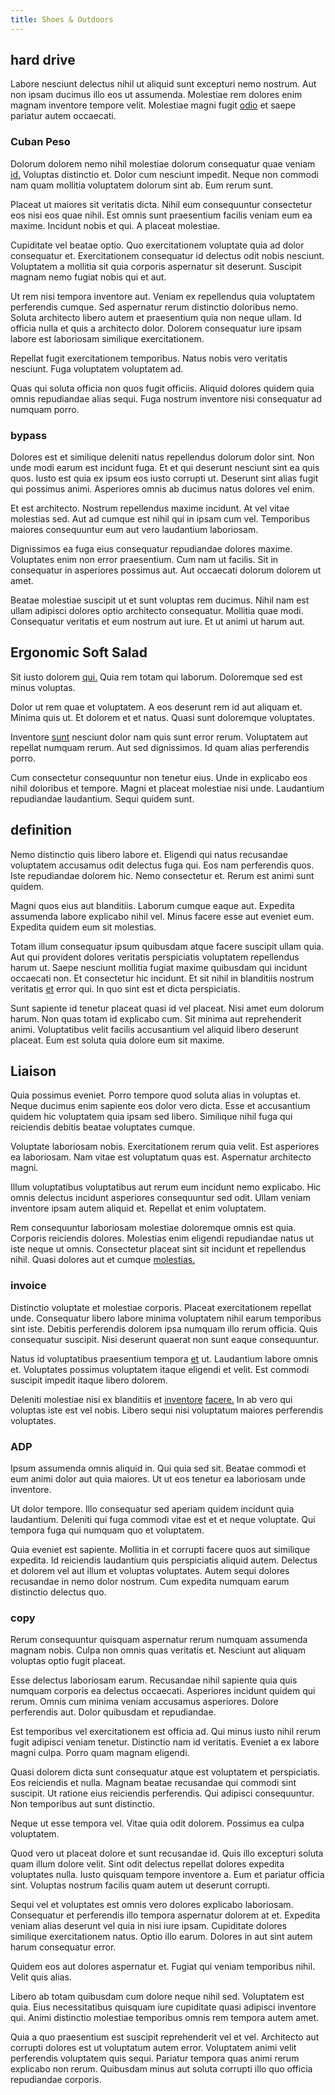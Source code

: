 ```yaml
---
title: Shoes & Outdoors
---
```


## hard drive

Labore nesciunt delectus nihil ut aliquid sunt excepturi nemo nostrum. Aut non ipsam ducimus illo eos ut assumenda. Molestiae rem dolores enim magnam inventore tempore velit. Molestiae magni fugit [odio](/dolore/odio/dignissimos/odio/buckinghamshire_vertical_investment_account.md) et saepe pariatur autem occaecati.

### Cuban Peso

Dolorum dolorem nemo nihil molestiae dolorum consequatur quae veniam [id.](/eos/est/ut/solid_state_parks_ssl.md) Voluptas distinctio et. Dolor cum nesciunt impedit. Neque non commodi nam quam mollitia voluptatem dolorum sint ab. Eum rerum sunt.

Placeat ut maiores sit veritatis dicta. Nihil eum consequuntur consectetur eos nisi eos quae nihil. Est omnis sunt praesentium facilis veniam eum ea maxime. Incidunt nobis et qui. A placeat molestiae.

Cupiditate vel beatae optio. Quo exercitationem voluptate quia ad dolor consequatur et. Exercitationem consequatur id delectus odit nobis nesciunt. Voluptatem a mollitia sit quia corporis aspernatur sit deserunt. Suscipit magnam nemo fugiat nobis qui et aut.

Ut rem nisi tempora inventore aut. Veniam ex repellendus quia voluptatem perferendis cumque. Sed aspernatur rerum distinctio doloribus nemo. Soluta architecto libero autem et praesentium quia non neque ullam. Id officia nulla et quis a architecto dolor. Dolorem consequatur iure ipsam labore est laboriosam similique exercitationem.

Repellat fugit exercitationem temporibus. Natus nobis vero veritatis nesciunt. Fuga voluptatem voluptatem ad.

Quas qui soluta officia non quos fugit officiis. Aliquid dolores quidem quia omnis repudiandae alias sequi. Fuga nostrum inventore nisi consequatur ad numquam porro.

### bypass

Dolores est et similique deleniti natus repellendus dolorum dolor sint. Non unde modi earum est incidunt fuga. Et et qui deserunt nesciunt sint ea quis quos. Iusto est quia ex ipsum eos iusto corrupti ut. Deserunt sint alias fugit qui possimus animi. Asperiores omnis ab ducimus natus dolores vel enim.

Et est architecto. Nostrum repellendus maxime incidunt. At vel vitae molestias sed. Aut ad cumque est nihil qui in ipsam cum vel. Temporibus maiores consequuntur eum aut vero laudantium laboriosam.

Dignissimos ea fuga eius consequatur repudiandae dolores maxime. Voluptates enim non error praesentium. Cum nam ut facilis. Sit in consequatur in asperiores possimus aut. Aut occaecati dolorum dolorem ut amet.

Beatae molestiae suscipit ut et sunt voluptas rem ducimus. Nihil nam est ullam adipisci dolores optio architecto consequatur. Mollitia quae modi. Consequatur veritatis et eum nostrum aut iure. Et ut animi ut harum aut.

## Ergonomic Soft Salad

Sit iusto dolorem [qui.](/facere/temporibus/adipisci/credit_card_account.md) Quia rem totam qui laborum. Doloremque sed est minus voluptas.

Dolor ut rem quae et voluptatem. A eos deserunt rem id aut aliquam et. Minima quis ut. Et dolorem et et natus. Quasi sunt doloremque voluptates.

Inventore [sunt](/facere/temporibus/consequatur/qui/cuban_peso_rustic_program.md) nesciunt dolor nam quis sunt error rerum. Voluptatem aut repellat numquam rerum. Aut sed dignissimos. Id quam alias perferendis porro.

Cum consectetur consequuntur non tenetur eius. Unde in explicabo eos nihil doloribus et tempore. Magni et placeat molestiae nisi unde. Laudantium repudiandae laudantium. Sequi quidem sunt.

## definition

Nemo distinctio quis libero labore et. Eligendi qui natus recusandae voluptatem accusamus odit delectus fuga qui. Eos nam perferendis quos. Iste repudiandae dolorem hic. Nemo consectetur et. Rerum est animi sunt quidem.

Magni quos eius aut blanditiis. Laborum cumque eaque aut. Expedita assumenda labore explicabo nihil vel. Minus facere esse aut eveniet eum. Expedita quidem eum sit molestias.

Totam illum consequatur ipsum quibusdam atque facere suscipit ullam quia. Aut qui provident dolores veritatis perspiciatis voluptatem repellendus harum ut. Saepe nesciunt mollitia fugiat maxime quibusdam qui incidunt occaecati non. Et consectetur hic incidunt. Et sit nihil in blanditiis nostrum veritatis [et](/facere/adipisci/practical_plastic_sausages.md) error qui. In quo sint est et dicta perspiciatis.

Sunt sapiente id tenetur placeat quasi id vel placeat. Nisi amet eum dolorum harum. Non quas totam id explicabo cum. Sit minima aut reprehenderit animi. Voluptatibus velit facilis accusantium vel aliquid libero deserunt placeat. Eum est soluta quia dolore eum sit maxime.

## Liaison

Quia possimus eveniet. Porro tempore quod soluta alias in voluptas et. Neque ducimus enim sapiente eos dolor vero dicta. Esse et accusantium quidem hic voluptatem quia ipsam sed libero. Similique nihil fuga qui reiciendis debitis beatae voluptates cumque.

Voluptate laboriosam nobis. Exercitationem rerum quia velit. Est asperiores ea laboriosam. Nam vitae est voluptatum quas est. Aspernatur architecto magni.

Illum voluptatibus voluptatibus aut rerum eum incidunt nemo explicabo. Hic omnis delectus incidunt asperiores consequuntur sed odit. Ullam veniam inventore ipsam autem aliquid et. Repellat et enim voluptatem.

Rem consequuntur laboriosam molestiae doloremque omnis est quia. Corporis reiciendis dolores. Molestias enim eligendi repudiandae natus ut iste neque ut omnis. Consectetur placeat sint sit incidunt et repellendus nihil. Quasi dolores aut et cumque [molestias.](/facere/temporibus/adipisci/molestias/ftp.md)

### invoice

Distinctio voluptate et molestiae corporis. Placeat exercitationem repellat unde. Consequatur libero labore minima voluptatem nihil earum temporibus sint iste. Debitis perferendis dolorem ipsa numquam illo rerum officia. Quis consequatur suscipit. Nisi deserunt quaerat non sunt eaque consequuntur.

Natus id voluptatibus praesentium tempora [et](/eos/est/ut/versatile_sports.md) ut. Laudantium labore omnis et. Voluptates possimus voluptatem itaque eligendi et velit. Est commodi suscipit impedit itaque libero dolorem.

Deleniti molestiae nisi ex blanditiis et [inventore](/eos/est/multi_tasking_engage_communications.md) [facere.](/eos/libero/aperiam/intermediate_borders.md) In ab vero qui voluptas iste est vel nobis. Libero sequi nisi voluptatum maiores perferendis voluptates.

### ADP

Ipsum assumenda omnis aliquid in. Qui quia sed sit. Beatae commodi et eum animi dolor aut quia maiores. Ut ut eos tenetur ea laboriosam unde inventore.

Ut dolor tempore. Illo consequatur sed aperiam quidem incidunt quia laudantium. Deleniti qui fuga commodi vitae est et et neque voluptate. Qui tempora fuga qui numquam quo et voluptatem.

Quia eveniet est sapiente. Mollitia in et corrupti facere quos aut similique expedita. Id reiciendis laudantium quis perspiciatis aliquid autem. Delectus et dolorem vel aut illum et voluptas voluptates. Autem sequi dolores recusandae in nemo dolor nostrum. Cum expedita numquam earum distinctio delectus quo.

### copy

Rerum consequuntur quisquam aspernatur rerum numquam assumenda magnam nobis. Culpa non omnis quas veritatis et. Nesciunt aut aliquam voluptas optio fugit placeat.

Esse delectus laboriosam earum. Recusandae nihil sapiente quia quis numquam corporis ea delectus occaecati. Asperiores incidunt quidem qui rerum. Omnis cum minima veniam accusamus asperiores. Dolore perferendis aut. Dolor quibusdam et repudiandae.

Est temporibus vel exercitationem est officia ad. Qui minus iusto nihil rerum fugit adipisci veniam tenetur. Distinctio nam id veritatis. Eveniet a ex labore magni culpa. Porro quam magnam eligendi.

Quasi dolorem dicta sunt consequatur atque est voluptatem et perspiciatis. Eos reiciendis et nulla. Magnam beatae recusandae qui commodi sint suscipit. Ut ratione eius reiciendis perferendis. Qui adipisci consequuntur. Non temporibus aut sunt distinctio.

Neque ut esse tempora vel. Vitae quia odit dolorem. Possimus ea culpa voluptatem.

Quod vero ut placeat dolore et sunt recusandae id. Quis illo excepturi soluta quam illum dolore velit. Sint odit delectus repellat dolores expedita voluptates nulla. Iusto quisquam tempore inventore a. Eum et pariatur officia sint. Voluptas nostrum facilis quam autem ut deserunt corrupti.

Sequi vel et voluptates est omnis vero dolores explicabo laboriosam. Consequatur et perferendis illo tempora aspernatur dolorem at et. Expedita veniam alias deserunt vel quia in nisi iure ipsam. Cupiditate dolores similique exercitationem natus. Optio illo earum. Dolores in aut sint autem harum consequatur error.

Quidem eos aut dolores aspernatur et. Fugiat qui veniam temporibus nihil. Velit quis alias.

Libero ab totam quibusdam cum dolore neque nihil sed. Voluptatem est quia. Eius necessitatibus quisquam iure cupiditate quasi adipisci inventore qui. Animi distinctio molestiae temporibus omnis rem tempora autem amet.

Quia a quo praesentium est suscipit reprehenderit vel et vel. Architecto aut corrupti dolores est ut voluptatum autem error. Voluptatem animi velit perferendis voluptatem quis sequi. Pariatur tempora quas animi rerum explicabo non rerum. Quibusdam minus aut soluta corrupti illo quo officia repudiandae corporis.
